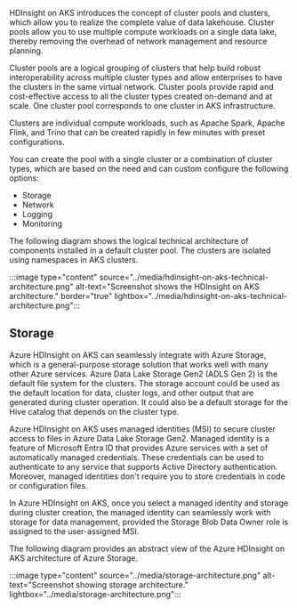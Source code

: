 HDInsight on AKS introduces the concept of cluster pools and clusters, which allow you to realize the complete value of data lakehouse. Cluster pools allow you to use multiple compute workloads on a single data lake, thereby removing the overhead of network management and resource planning.

Cluster pools are a logical grouping of clusters that help build robust interoperability across multiple cluster types and allow enterprises to have the clusters in the same virtual network. Cluster pools provide rapid and cost-effective access to all the cluster types created on-demand and at scale. One cluster pool corresponds to one cluster in AKS infrastructure.

Clusters are individual compute workloads, such as Apache Spark, Apache Flink, and Trino that can be created rapidly in few minutes with preset configurations.

You can create the pool with a single cluster or a combination of cluster types, which are based on the need and can custom configure the following options:
- Storage
- Network
- Logging
- Monitoring
  
The following diagram shows the logical technical architecture of components installed in a default cluster pool. The clusters are isolated using namespaces in AKS clusters.

:::image type="content" source="../media/hdinsight-on-aks-technical-architecture.png" alt-text="Screenshot shows the HDInsight on AKS architecture." border="true" lightbox="../media/hdinsight-on-aks-technical-architecture.png":::

## Storage

Azure HDInsight on AKS can seamlessly integrate with Azure Storage, which is a general-purpose storage solution that works well with many other Azure services. Azure Data Lake Storage Gen2 (ADLS Gen 2) is the default file system for the clusters.
The storage account could be used as the default location for data, cluster logs, and other output that are generated during cluster operation. It could also be a default storage for the Hive catalog that depends on the cluster type.

Azure HDInsight on AKS uses managed identities (MSI) to secure cluster access to files in Azure Data Lake Storage Gen2. Managed identity is a feature of Microsoft Entra ID that provides Azure services with a set of automatically managed credentials. These credentials can be used to authenticate to any service that supports Active Directory authentication. Moreover, managed identities don't require you to store credentials in code or configuration files.

In Azure HDInsight on AKS, once you select a managed identity and storage during cluster creation, the managed identity can seamlessly work with storage for data management, provided the Storage Blob Data Owner role is assigned to the user-assigned MSI.

The following diagram provides an abstract view of the Azure HDInsight on AKS architecture of Azure Storage.

:::image type="content" source="../media/storage-architecture.png" alt-text="Screenshot showing storage architecture." lightbox="../media/storage-architecture.png":::
